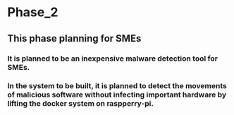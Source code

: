 # Phase_2

## This phase planning for SMEs

### It is planned to be an inexpensive malware detection tool for SMEs.

### In the system to be built, it is planned to detect the movements of malicious software without infecting important hardware by lifting the docker system on raspperry-pi.
